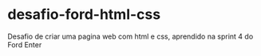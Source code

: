 # desafio-ford-html-css
Desafio de criar uma pagina web com html e css, aprendido na sprint 4 do Ford Enter

